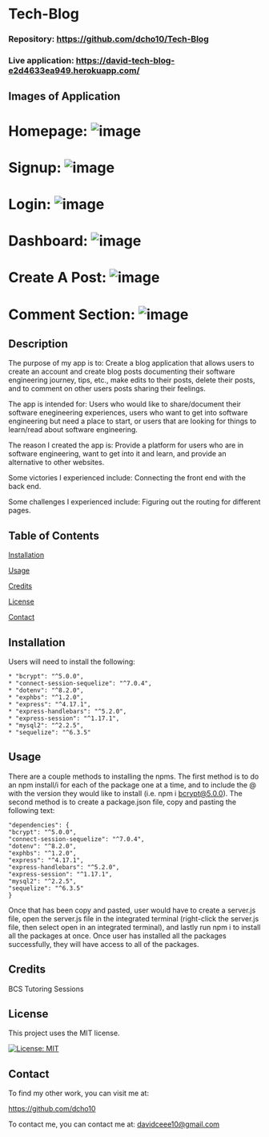 # Tech-Blog

### Repository: https://github.com/dcho10/Tech-Blog
### Live application: https://david-tech-blog-e2d4633ea949.herokuapp.com/

## Images of Application

# Homepage: ![image](https://github.com/dcho10/Tech-Blog/assets/153252185/f5c454dc-2c0b-4aa9-845d-d288704d9d1c)
# Signup: ![image](https://github.com/dcho10/Tech-Blog/assets/153252185/79d7ad28-81fb-4cc3-ba5b-f7f4f6797de2)
# Login: ![image](https://github.com/dcho10/Tech-Blog/assets/153252185/5f82a337-35b9-4e7b-961d-3c3c756290fa)
# Dashboard: ![image](https://github.com/dcho10/Tech-Blog/assets/153252185/04ceb81c-a024-4c72-9f56-155f6720bcff)
# Create A Post: ![image](https://github.com/dcho10/Tech-Blog/assets/153252185/da9bce67-6b00-4bd7-ad08-b67b3dbf8589)
# Comment Section: ![image](https://github.com/dcho10/Tech-Blog/assets/153252185/57d7de02-5873-434a-ae1f-42b0efccc9cb)

## Description
  
The purpose of my app is to: Create a blog application that allows users to create an account and create blog posts documenting their software engineering journey, tips, etc., make edits to their posts, delete their posts, and to comment on other users posts sharing their feelings.
  
The app is intended for: Users who would like to share/document their software enegineering experiences, users who want to get into software engineering but need a place to start, or users that are looking for things to learn/read about software engineering.
  
The reason I created the app is: Provide a platform for users who are in software engineering, want to get into it and learn, and provide an alternative to other websites.
  
Some victories I experienced include: Connecting the front end with the back end.
  
Some challenges I experienced include: Figuring out the routing for different pages.
  
## Table of Contents

  [Installation](#installation)
  
  [Usage](#usage)

  [Credits](#credits)

  [License](#license)

  [Contact](#contact)
    
## Installation

  Users will need to install the following:
  
    * "bcrypt": "^5.0.0",
    * "connect-session-sequelize": "^7.0.4",
    * "dotenv": "^8.2.0",
    * "exphbs": "^1.2.0",
    * "express": "^4.17.1",
    * "express-handlebars": "^5.2.0",
    * "express-session": "^1.17.1",
    * "mysql2": "^2.2.5",
    * "sequelize": "^6.3.5"

## Usage

  There are a couple methods to installing the npms. The first method is to do an npm install/i for each of the package one at a time, and to include the @ with the version they would like to install (i.e. npm i bcrypt@5.0.0). The second method is to create a package.json file, copy and pasting the following text:

    "dependencies": {
    "bcrypt": "^5.0.0",
    "connect-session-sequelize": "^7.0.4",
    "dotenv": "^8.2.0",
    "exphbs": "^1.2.0",
    "express": "^4.17.1",
    "express-handlebars": "^5.2.0",
    "express-session": "^1.17.1",
    "mysql2": "^2.2.5",
    "sequelize": "^6.3.5"
    }

  Once that has been copy and pasted, user would have to create a server.js file, open the server.js file in the integrated terminal (right-click the server.js file, then select open in an integrated terminal), and lastly run npm i to install all the packages at once. Once user has installed all the packages successfully, they will have access to all of the packages.

## Credits

  BCS Tutoring Sessions


## License

This project uses the MIT license.

[![License: MIT](https://img.shields.io/badge/License-MIT-blue.svg)](https://opensource.org/licenses/MIT)

## Contact

To find my other work, you can visit me at:

https://github.com/dcho10

To contact me, you can contact me at: davidceee10@gmail.com
